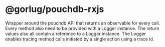 # @gorlug/pouchdb-rxjs

Wrapper around the pouchdb API that returns an observable for every call. Every method also need to be provided with a Logger instance. The return values also all contain a reference to a Logger instance. The Logger enables tracing method calls initiated by a single action using a trace id.
